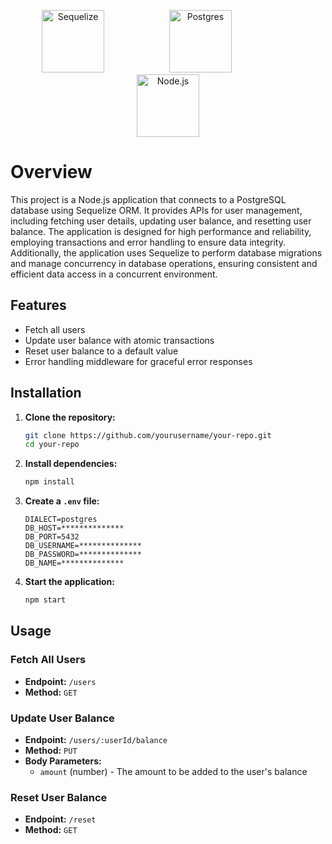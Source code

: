 <p align="center">
    <img src="https://sequelize.org/img/logo.svg" alt="Sequelize" width="100" style="margin-right: 100px;">
    <img src="https://www.svgrepo.com/download/354200/postgresql.svg" alt="Postgres" width="100" style="margin-right: 100px;">
    <img src="https://nodejs.org/static/images/logo.svg" alt="Node.js" width="100">
</p>

# Overview
This project is a Node.js application that connects to a PostgreSQL database using Sequelize ORM. It provides APIs for user management, including fetching user details, updating user balance, and resetting user balance. The application is designed for high performance and reliability, employing transactions and error handling to ensure data integrity. Additionally, the application uses Sequelize to perform database migrations and manage concurrency in database operations, ensuring consistent and efficient data access in a concurrent environment.

## Features
- Fetch all users
- Update user balance with atomic transactions
- Reset user balance to a default value
- Error handling middleware for graceful error responses

## Installation

1. **Clone the repository:**
    ```sh
    git clone https://github.com/yourusername/your-repo.git
    cd your-repo
    ```

2. **Install dependencies:**
    ```sh
    npm install
    ```

3. **Create a `.env` file:**
    ```env
    DIALECT=postgres
    DB_HOST=**************
    DB_PORT=5432
    DB_USERNAME=**************
    DB_PASSWORD=**************
    DB_NAME=**************
    ```

4. **Start the application:**
    ```sh
    npm start
    ```

## Usage

### Fetch All Users
- **Endpoint:** `/users`
- **Method:** `GET`

### Update User Balance
- **Endpoint:** `/users/:userId/balance`
- **Method:** `PUT`
- **Body Parameters:**
  - `amount` (number) - The amount to be added to the user's balance

### Reset User Balance
- **Endpoint:** `/reset`
- **Method:** `GET`